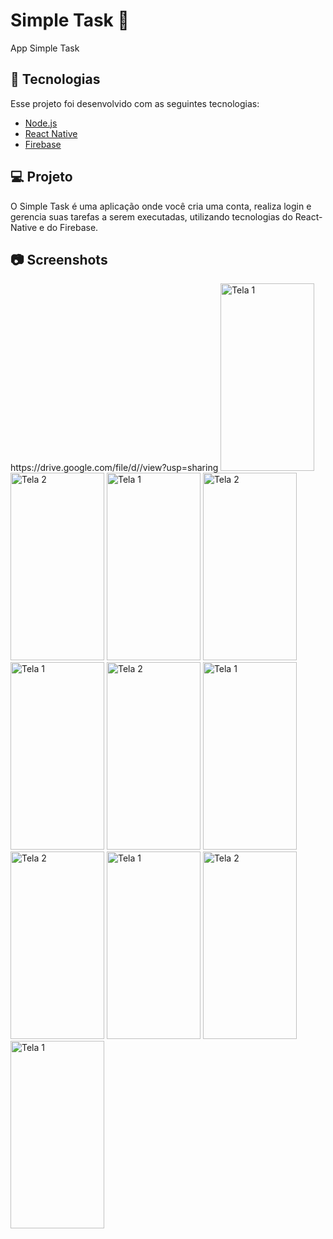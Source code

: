 # Simple Task 📝

App Simple Task

## 🚀 Tecnologias

Esse projeto foi desenvolvido com as seguintes tecnologias:

- [Node.js](https://nodejs.org/en/)
- [React Native](https://facebook.github.io/react-native/)
- [Firebase](https://firebase.google.com/?hl=pt)

## 💻 Projeto

O Simple Task é uma aplicação onde você cria uma conta, realiza login e gerencia suas tarefas a serem executadas, utilizando tecnologias do React-Native e do Firebase.

## 📷 Screenshots  
<div style="flex-direction: row;">
https://drive.google.com/file/d//view?usp=sharing
<img style="flex-direction: row;" alt="Tela 1" src="https://drive.google.com/uc?export=view&id=1C4ffkZs0JcC_32-d1jzkd5lsw9uVgw-3" width="150" height="300">
<img style="flex-direction: row;" alt="Tela 2" src="https://drive.google.com/uc?export=view&id=1OWCPNcOVX0gCGS7E6ml7s4HgPWa67E8Z" width="150" height="300">
<img style="flex-direction: row;" alt="Tela 1" src="https://drive.google.com/uc?export=view&id=16SuhLa9XuX-HLp5d2cYIpILY9fhkK5mi" width="150" height="300">
<img style="flex-direction: row;" alt="Tela 2" src="https://drive.google.com/uc?export=view&id=1otkhIZ6n4oDC6Ed2JdjdNZQkC2tsdVps" width="150" height="300">
<img style="flex-direction: row;" alt="Tela 1" src="https://drive.google.com/uc?export=view&id=1gPXOXX6Ztu6_472F0T-FEEz1evOMMqFD" width="150" height="300">
<img style="flex-direction: row;" alt="Tela 2" src="https://drive.google.com/uc?export=view&id=1zjqB-usGX5sf27xdMMG7rmiu7v9zIhJS" width="150" height="300">
<img style="flex-direction: row;" alt="Tela 1" src="https://drive.google.com/uc?export=view&id=1N44uc35yiS2gUFhqENaSCpZ12Jd4N7dc" width="150" height="300">
<img style="flex-direction: row;" alt="Tela 2" src="https://drive.google.com/uc?export=view&id=1aOGCfplK4VS3HA03E3yh6gPMtgd40CPS" width="150" height="300">
<img style="flex-direction: row;" alt="Tela 1" src="https://drive.google.com/uc?export=view&id=1P4kBOX2FoqXMrcJ-jVjC_JOpnfn6ofPU" width="150" height="300">
<img style="flex-direction: row;" alt="Tela 2" src="https://drive.google.com/uc?export=view&id=1vHOOLqhfH8UQiF8Hdlbrwtvl_-MkSS_P" width="150" height="300">
<img style="flex-direction: row;" alt="Tela 1" src="https://drive.google.com/uc?export=view&id=1Q4Uu5o_Qj7dLFe5OdiklsVYdTp4kjPsR" width="150" height="300">
